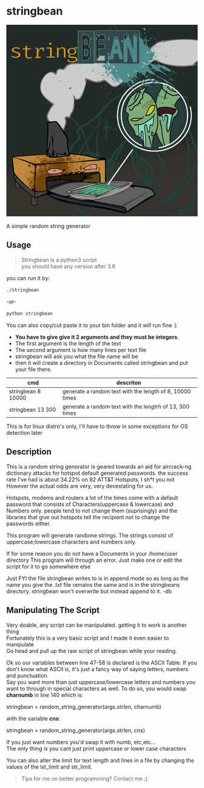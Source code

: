 # stringbean
![alt text](https://github.com/dirtybrie/stringbean/blob/%7Bdirt%7D/img/stringbean.png?raw=true)

A simple random string generator

## Usage
> Stringbean is a python3 script<br/>
> you should have any version after 3.6<br/>

you can run it by:<br/>

```bash
./stringbean
```
-or-
```bash
python stringbean
```
You can also copy/cut paste it to your bin folder and it will run fine :)

* __You have to give give it 2 arguments and they must be integers__.
* The first argument is the length of the text
* The second argument is how many lines per text file
* stringbean will ask you what the file name will be
* then it will create a directory in Documents called stringbean and put your file there.

| cmd | descriton |
| --- | --- |
|stringbean 8 10000 | generate a random text with the length of 8, 10000 times |
|stringbean 13 300 | generate a random text with the lengtrh of 13, 300 times |

This is for linux distro's only,
I'll have to throw in some exceptions for OS detection later<br/>

## Description

This is a random string genorator is geared towards an aid for aircrack-ng 
dictionary attacks for hotspot default generated passwords.
the success rate I've had is about 34.22% on 82 ATT&T Hotspots, I sh*t you not
However the actual odds are very, very devestating for us.
 
Hotspots, modems and routers a lot of the times come with a default password that 
consists of Characters(uppercase & lowercase) and Numbers only. people tend to not
change them (suprisingly) and the libraries that give out hotspots tell the recipient 
not to change the passwords either.
 
This program will generate randome strings.
The strings consist of uppercase;lowercase characters and numbers only.

If for some reason you do not have a Documents in your /home/user directory
This program will through an error. Just make one
or edit the script for it to go somewhere else

Just FYI the file stringbean writes to is in append mode so as long
as the name you give the .txt file remains the same and is in the
stringbeans directory.
stringbean won't overwrite but instead append to it.
-db

## Manipulating The Script

Very doable, any script can be manipulated. getting it to work is another thing<br/>
Fortunately this is a very basic script and I made it even easier to manipulate</br>
Go head and pull up the raw script of stringbean while your reading.

Ok so our variables between line 47-58 is declared is the ASCII Table.
If you don't know what ASCII is, it's just a fancy way of saying letters, numbers and punctuation.<br/>
Say you want more than just uppercase/lowercase letters and numbers
you want to through in special characters as well. To do so, you would
swap **charnumb** in line 140 which is:<br/>

stringbean = random_string_generator(args.strlen, charnumb)<br/>

with the variable **cns**:<br/>

stringbean = random_string_generator(args.strlen, cns)<br/>

If you just want numbers you'd swap it with numb, etc,etc...<br/>
The only thing is you cant just print uppercase or lower case characters<br/>

You can also alter the limit for text length and lines in a file
by changing the values of the lst_limit and str_limit.

> Tips for me on better programming? Contact me ;).

